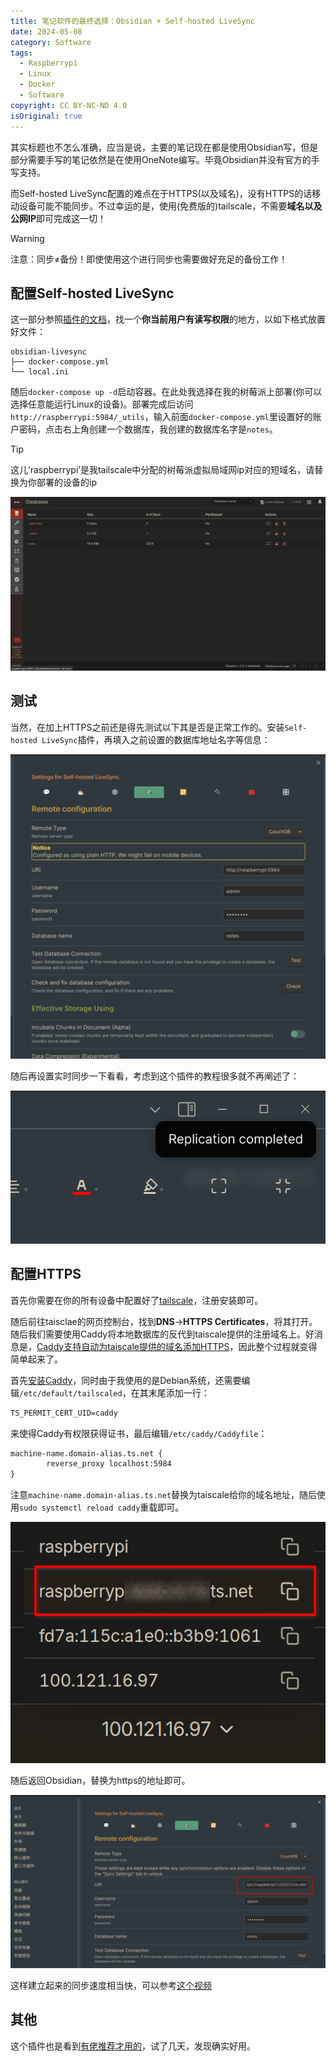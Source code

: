 ```yaml
---
title: 笔记软件的最终选择：Obsidian + Self-hosted LiveSync
date: 2024-05-08
category: Software
tags:
  - Raspberrypi
  - Linux
  - Docker
  - Software
copyright: CC BY-NC-ND 4.0
isOriginal: true
---
```


其实标题也不怎么准确，应当是说，主要的笔记现在都是使用Obsidian写，但是部分需要手写的笔记依然是在使用OneNote编写。毕竟Obsidian并没有官方的手写支持。

而Self-hosted LiveSync配置的难点在于HTTPS(以及域名)，没有HTTPS的话移动设备可能不能同步。不过幸运的是，使用(免费版的)tailscale，不需要**域名以及公网IP**即可完成这一切！

<!-- more -->

> [!warning]
> 注意：同步≠备份！即使使用这个进行同步也需要做好充足的备份工作！

## 配置Self-hosted LiveSync
这一部分参照[插件的文档](https://github.com/vrtmrz/obsidian-livesync/blob/main/docs/setup_own_server_cn.md)，找一个**你当前用户有读写权限**的地方，以如下格式放置好文件：

```
obsidian-livesync
├── docker-compose.yml
└── local.ini
```

随后`docker-compose up -d`启动容器。在此处我选择在我的树莓派上部署(你可以选择任意能运行Linux的设备)。部署完成后访问`http://raspberrypi:5984/_utils`，输入前面`docker-compose.yml`里设置好的账户密码，点击右上角创建一个数据库，我创建的数据库名字是`notes`。

> [!tip]
> 这儿‘raspberrypi’是我tailscale中分配的树莓派虚拟局域网ip对应的短域名，请替换为你部署的设备的ip

![当然这是已经同步过一次数据之后的截图了](../images/11/database.png)

## 测试
当然，在加上HTTPS之前还是得先测试以下其是否是正常工作的。安装`Self-hosted LiveSync`插件，再填入之前设置的数据库地址名字等信息：

![这儿的账户密码都是默认的](../images/11/Tset.png)

随后再设置实时同步一下看看，考虑到这个插件的教程很多就不再阐述了：

![成功](../images/11/Done.png)

## 配置HTTPS
首先你需要在你的所有设备中配置好了[tailscale](https://tailscale.com/download)，注册安装即可。

随后前往taisclae的网页控制台，找到**DNS**->**HTTPS Certificates**，将其打开。随后我们需要使用Caddy将本地数据库的反代到taiscale提供的注册域名上。好消息是，[Caddy支持自动为taiscale提供的域名添加HTTPS](https://tailscale.com/kb/1190/caddy-certificates)，因此整个过程就变得简单起来了。

首先[安装Caddy](https://caddyserver.com/docs/install)，同时由于我使用的是Debian系统，还需要编辑`/etc/default/tailscaled`，在其末尾添加一行：

```txt
TS_PERMIT_CERT_UID=caddy
```

来使得Caddy有权限获得证书，最后编辑`/etc/caddy/Caddyfile`：

```txt
machine-name.domain-alias.ts.net {
        reverse_proxy localhost:5984
}
```

注意`machine-name.domain-alias.ts.net`替换为taiscale给你的域名地址，随后使用`sudo systemctl reload caddy`重载即可。

![就是这个地址](../images/11/IP.png)

随后返回Obsidian，替换为https的地址即可。

![此时就已经没有HTTP的警告了](../images/11/Https.png)

这样建立起来的同步速度相当快，可以参考[这个视频](https://blog.menghuan1918.com/AlistStore/Obsidian%E5%90%8C%E6%AD%A5/speedtest.webm)

<VidStack
  src="https://blog.menghuan1918.com/AlistStore/d/opt/alist/data/store/opt/alist/data/store/Obsidian%E5%90%8C%E6%AD%A5/speedtest.webm?sign=IHAOHO-UJexhnsjEkfhIXpLmdWAf8E8O_EV2M_ltswc=:0"
/>

## 其他
这个插件也是看到[有佬推荐才用的](https://linux.do/t/topic/65783)，试了几天，发现确实好用。